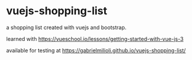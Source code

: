 # vuejs-shopping-list
a shopping list created with vuejs and bootstrap.

learned with https://vueschool.io/lessons/getting-started-with-vue-js-3

available for testing at https://gabrielmilioli.github.io/vuejs-shopping-list/

